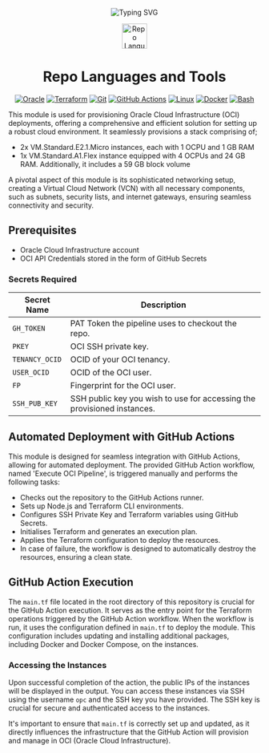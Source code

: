 <p align="center">
  <img src="https://readme-typing-svg.demolab.com?font=Fira+Code&pause=1000&width=500&lines=OCI+Stack+Terraform+Module+(Free+Forever)" alt="Typing SVG"/>
</p>

<p align="center">
  <img src="https://media.giphy.com/media/hvRJCLFzcasrR4ia7z/giphy.gif" width="50" alt="Repo Languages and Tools"/>
</p>

<h1 align="center">Repo Languages and Tools</h1>
 
<p align="center">
  <a href="https://www.oracle.com/uk/cloud/"><img src="https://img.shields.io/badge/Oracle-F80000?style=flat&logo=oracle&logoColor=white" alt="Oracle" /></a>
  <a href="https://www.terraform.io/"><img src="https://img.shields.io/badge/-Terraform-623CE4?style=flat&logo=terraform&logoColor=white" alt="Terraform" /></a>
  <a href="https://git-scm.com/"><img src="https://img.shields.io/badge/-Git-F05032?style=flat&logo=git&logoColor=white" alt="Git" /></a>
  <a href="https://github.com/features/actions"><img src="https://img.shields.io/badge/-GitHub_Actions-2088FF?style=flat&logo=github-actions&logoColor=white" alt="GitHub Actions" /></a>
  <a href="https://www.linux.org/"><img src="https://img.shields.io/badge/-Linux-FCC624?style=flat&logo=linux&logoColor=black" alt="Linux" /></a>
  <a href="https://www.docker.com/"><img src="https://img.shields.io/badge/-Docker-2496ED?style=flat&logo=docker&logoColor=white" alt="Docker" /></a>
  <a href="https://www.gnu.org/software/bash/"><img src="https://img.shields.io/badge/-Bash-4EAA25?style=flat&logo=gnu-bash&logoColor=white" alt="Bash" /></a>
</p>

This module is used for provisioning Oracle Cloud Infrastructure (OCI) deployments, offering a comprehensive and efficient solution for setting up a robust cloud environment. It seamlessly provisions a stack comprising of;
  - 2x VM.Standard.E2.1.Micro instances, each with 1 OCPU and 1 GB RAM
  - 1x VM.Standard.A1.Flex instance equipped with 4 OCPUs and 24 GB RAM. Additionally, it includes a 59 GB block volume

A pivotal aspect of this module is its sophisticated networking setup, creating a Virtual Cloud Network (VCN) with all necessary components, such as subnets, security lists, and internet gateways, ensuring seamless connectivity and security. 

## Prerequisites
 - Oracle Cloud Infrastructure account
 - OCI API Credentials stored in the form of GitHub Secrets

### Secrets Required
| Secret Name | Description |
|-------------|-------------|
| `GH_TOKEN` | PAT Token the pipeline uses to checkout the repo. |
| `PKEY` | OCI SSH private key. |
| `TENANCY_OCID` | OCID of your OCI tenancy. |
| `USER_OCID` | OCID of the OCI user. |
| `FP` | Fingerprint for the OCI user. |
| `SSH_PUB_KEY` | SSH public key you wish to use for accessing the provisioned instances. |

## Automated Deployment with GitHub Actions
This module is designed for seamless integration with GitHub Actions, allowing for automated deployment. The provided GitHub Action workflow, named 'Execute OCI Pipeline', is triggered manually and performs the following tasks:

- Checks out the repository to the GitHub Actions runner.
- Sets up Node.js and Terraform CLI environments.
- Configures SSH Private Key and Terraform variables using GitHub Secrets.
- Initialises Terraform and generates an execution plan.
- Applies the Terraform configuration to deploy the resources.
- In case of failure, the workflow is designed to automatically destroy the resources, ensuring a clean state.

## GitHub Action Execution
The `main.tf` file located in the root directory of this repository is crucial for the GitHub Action execution. It serves as the entry point for the Terraform operations triggered by the GitHub Action workflow. When the workflow is run, it uses the configuration defined in `main.tf` to deploy the module. This configuration includes updating and installing additional packages, including Docker and Docker Compose, on the instances.

### Accessing the Instances
Upon successful completion of the action, the public IPs of the instances will be displayed in the output. You can access these instances via SSH using the username `opc` and the SSH key you have provided. The SSH key is crucial for secure and authenticated access to the instances.

It's important to ensure that `main.tf` is correctly set up and updated, as it directly influences the infrastructure that the GitHub Action will provision and manage in OCI (Oracle Cloud Infrastructure).

